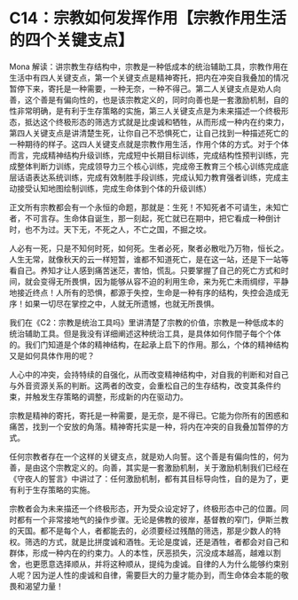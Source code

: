 # C14：宗教如何发挥作用【宗教作用生活的四个关键支点】

Mona 解读：讲宗教生存结构中，宗教是一种低成本的统治辅助工具，宗教作用在生活中有四人关键支点，第一个关键支点是精神寄托，把内在冲突自我叠加的情况暂停下来，寄托是一种需要，一种无奈，一种不得己。第二人关键支点是劝人向善，这个善是有偏向性的，也是该宗教定义的，同时向善也是一套激励机制，自的性非常明确，是有利于生存策略的实施，第三人关键支点是为未来描述一个终极形态，抵达这个终极形态的筛选方式就是比虔诚和牺牲，从而形成一种内在约束力，第四人关键支点是讲清楚生死，让你自己不恐惧死亡，让自己找到一种描述死亡的一种期待的样子。这四人关键支点就是宗教作用生活，作用个体的方式。对于个体而言，完成精神结构升级训练，完成短中长期目标训练，完成结构性预判训练，完成整体判断力训练，完成领导力三个核心训练，完成帝王教育三个核心训练完成底层话语表达系统训练，完成有效制胜手段训练，完成认知力教育强者训练，完成主动接受认知地图绘制训练，完成生命体到个体的升级训练）

正文所有宗教都会有一个永恒的命题，那就是：生死！不知死者不可请生，未知亡者，不可言存。生命体自诞生，那一刻起，死亡就已在期中，把它看成一种倒计时，也不为过。天下无，不死之人，不亡之国，不掘之坟。

人必有一死，只是不知何时死，如何死。生者必死，聚者必散吡乃万物，恒长之。人生无常，就像秋天的云一样短暂，谁都不知道死亡，是在这一站，还是下一站等看自己。养知才让人感到痛苦迷茫，害怕，慌乱。只要掌握了自己的死亡方式和时间，就会变得无所畏惧，因为能够从容不迫的利用生命，来为死亡未雨绸缪，平静地接近终点！人所有的恐惧，都源于失控，生命是一种有序的结构，失控会造成无序！如果一切尽在掌控之中，人就无所遗憾，也就无所畏惧。

我们在《C2：宗教是统治工具吗》里讲清楚了宗教的价值，宗教是一种低成本的统治辅助工具。但是我没有详细阐述这种统治工具，是具体如何作間子每个个体的。我们门知道是个体的精神结构，在起承上启下的作用。那么，个体的精神结构又是如何具体作用的呢？

人心中的冲突，会持特续的自强化，从而改变精神结构中，对自我的判断和对自己与外音资源关系的判断。这两者的改变，会重松自己的生存结构，改变其条件约束，并触发生存策略的调整，形成新的内在驱动力。

宗教是精神的寄托，寄托是一种需要，是无奈，是不得已。它能为你所有的困惑和痛苦，找到一个安放的角落。精神寄托实是一种，将内在冲突的自我叠加暂停的方式。

任何宗教者存在一个这样的关键支点，就是劝人向誓。这个善是有偏向性的，何为善，是由这个宗教定义的。向善，其实是一套激励机制，关于激励机制我们已经在《守夜人的誓言》中讲过了：任何激励机制，都有其目标导向性，自的是为了，更有利于生存策略的实施。

宗教者会为未来描还一个终极形态，开为受众设定好了，终极形态中己的位置。同时都有一个非常接地气的操作步骤。无论是佛教的彼岸，基督教的窄门，伊斯兰教的天国。都不是每个人，者都能去的，必须要经过残酷的筛选，那是少数人的特权。筛选的方式，就是比拼度诚和酒牲。无论是度诚，还是酒牲，者都会对自己和群体，形成一种内在的约束力。人的本性，厌恶损失，沉没成本越高，越难以割舍，也更愿意选择顺从，并将这种顺从，提纯为虔诚。自律的人为什么能够约束别人呢？因为逆人性的虔诚和自律，需要巨大的力量才能办到，而生命体会本能的敬畏和渴望力量！